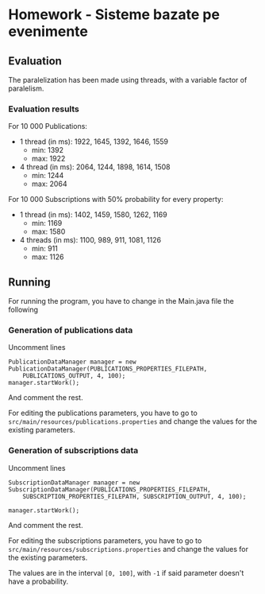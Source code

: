 
# Homework - Sisteme bazate pe evenimente

## Evaluation

The paralelization has been made using threads, with a variable factor of paralelism.

### Evaluation results

For 10 000 Publications:
- 1 thread (in ms): 1922, 1645, 1392, 1646, 1559
  - min: 1392
  - max: 1922
- 4 thread (in ms): 2064, 1244, 1898, 1614, 1508
  - min: 1244
  - max: 2064

For 10 000 Subscriptions with 50% probability for every property:
- 1 thread (in ms): 1402, 1459, 1580, 1262, 1169
  - min: 1169
  - max: 1580
- 4 threads (in ms): 1100, 989, 911, 1081, 1126
  - min: 911
  - max: 1126

## Running

For running the program, you have to change in the Main.java file the following

### Generation of publications data

Uncomment lines 
```
PublicationDataManager manager = new PublicationDataManager(PUBLICATIONS_PROPERTIES_FILEPATH, 
    PUBLICATIONS_OUTPUT, 4, 100);
manager.startWork();
```
And comment the rest.

For editing the publications parameters, you have to go to `src/main/resources/publications.properties` and change the values for the existing parameters.


### Generation of subscriptions data

Uncomment lines 
```
SubscriptionDataManager manager = new SubscriptionDataManager(PUBLICATIONS_PROPERTIES_FILEPATH,
    SUBSCRIPTION_PROPERTIES_FILEPATH, SUBSCRIPTION_OUTPUT, 4, 100);

manager.startWork();
```
And comment the rest.

For editing the subscriptions parameters, you have to go to `src/main/resources/subscriptions.properties` and change the values for the existing parameters.

The values are in the interval `[0, 100]`, with `-1` if said parameter doesn't have a probability.

